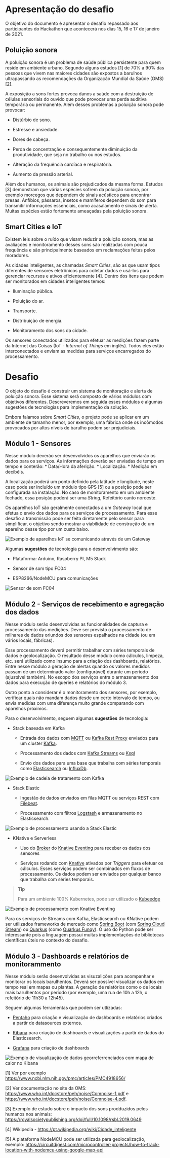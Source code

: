 Apresentação do desafio
=======================

O objetivo do documento é apresentar o desafio repassado aos
participantes do Hackathon que acontecerá nos dias 15, 16 e 17 de
janeiro de 2021.

Poluição sonora
---------------

A poluição sonora é um problema de saúde pública persistente para quem
reside em ambiente urbano. Segundo alguns estudos [1] de 70% a 90% das
pessoas que vivem nas maiores cidades são expostos a barulhos
ultrapassando as recomendações da Organização Mundial da Saúde (OMS)[2].

A exposição a sons fortes provoca danos a saúde com a destruição de
células sensoriais do ouvido que pode provocar uma perda auditiva
temporária ou permanente. Além desses problemas a poluição sonora pode
provocar:

-   Distúrbio de sono.

-   Estresse e ansiedade.

-   Dores de cabeça.

-   Perda de concentração e consequentemente diminuição da
    produtividade, que seja no trabalho ou nos estudos.

-   Alteração da frequência cardíaca e respiratória.

-   Aumento da pressão arterial.

Além dos humanos, os animais são prejudicados da mesma forma. Estudos
[3] demonstram que várias espécies sofrem da poluição sonora, por
exemplo morcegos que dependem de sinais acústicos para encontrar presas.
Anfíbios, pássaros, insetos e mamíferos dependem do som para transmitir
informações essenciais, como acasalamento e sinais de alerta. Muitas
espécies estão fortemente ameaçadas pela poluição sonora.

Smart Cities e IoT
------------------

Existem leis sobre o ruído que visam reduzir a poluição sonora, mas as
avaliações e monitoramento desses sons são realizadas com pouca
frequência e são principalmente baseados em reclamações feitas pelos
moradores.

As cidades inteligentes, as chamadas *Smart Cities*, são as que usam
tipos diferentes de sensores eletrônicos para coletar dados e usá-los
para gerenciar recursos e ativos eficientemente [4]. Dentro dos itens
que podem ser monitorados em cidades inteligentes temos:

-   Iluminação pública.

-   Poluição do ar.

-   Transporte.

-   Distribuição de energia.

-   Monitoramento dos sons da cidade.

Os sensores conectados utilizados para efetuar as medições fazem parte
da Internet das Coisas (IoT - *Internet of Things* em inglês). Todos
eles estão interconectados e enviam as medidas para serviços
encarregados do processamento.

Desafio
=======

O objeto do desafio é construir um sistema de monitoração e alerta de
poluição sonora. Esse sistema será composto de vários módulos com
objetivos diferentes. Descreveremos em seguida esses módulos e algumas
sugestões de tecnologias para implementação da solução.

Embora falamos sobre *Smart Cities*, o projeto pode se aplicar em um
ambiente de tamanho menor, por exemplo, uma fábrica onde os incômodos
provocados por altos níveis de barulho podem ser prejudiciais.

Módulo 1 - Sensores
-------------------

Nesse módulo deverão ser desenvolvidos os aparelhos que enviarão os
dados para os serviços. As informações deverão ser enviadas de tempo em
tempo e conterão: \* Data/Hora da aferição. \* Localização. \* Medição
em decibéis.

A localização poderá um ponto definido pela latitude e longitude, neste
caso pode ser incluído um módulo tipo GPS [5] ou a posição pode ser
configurada na instalação. No caso de monitoramento em um ambiente
fechado, essa posição poderá ser uma *String*, Refeitório canto
noroeste.

Os aparelhos IoT são geralmente conectados a um *Gateway* local que
efetua o envio dos dados para os serviços de processamento. Para esse
desafio a transmissão pode ser feita diretamente pelo sensor para
simplificar, o objetivo sendo mostrar a viabilidade de construção de um
aparelho desse tipo por um custo baixo.

![Exemplo de aparelhos IoT se comunicando através de um
*Gateway*](img/iot-gateway.png)

Algumas **sugestões** de tecnologia para o desenvolvimento são:

-   Plataforma: Arduino, Raspberry PI, M5 Stack

-   Sensor de som tipo FC04

-   ESP8266/NodeMCU para comunicações

![Sensor de som FC04](img/fc04.png)

Módulo 2 - Serviços de recebimento e agregação dos dados
--------------------------------------------------------

Nesse módulo serão desenvolvidas as funcionalidades de captura e
processamento das medições. Deve ser previsto o processamento de
milhares de dados oriundos dos sensores espalhados na cidade (ou em
vários locais, fábricas).

Esse processamento deverá permitir trabalhar com séries temporais de
dados e geolocalização. O resultado desse módulo como cálculos, limpeza,
etc. será utilizado como insumo para a criação dos dashboards,
relatórios. Entre nesse módulo a geração de alertas quando os valores
medidos passam de um determinado valor (configurável) durante um período
(ajustável também). No escopo dos serviços entra o armazenamento dos
dados para execução de queries e relatórios do módulo 3.

Outro ponto a considerar é o monitoramento dos sensores, por exemplo,
verificar quais não mandam dados desde um certo intervalo de tempo, ou
envia medidas com uma diferença muito grande comparando com aparelhos
próximos.

Para o desenvolvimento, seguem algumas **sugestões** de tecnologia:

-   Stack baseada em Kafka

    -   Entrada dos dados com
        [MQTT](https://mosquitto.org/man/mqtt-7.html) ou [Kafka Rest
        Proxy](https://docs.confluent.io/current/kafka-rest/index.html)
        enviados para um cluster [Kafka](https://kafka.apache.org/).

    -   Processamento dos dados com [Kafka
        Streams](https://kafka.apache.org/documentation/streams/) ou
        [Ksql](https://ksqldb.io/)

    -   Envio dos dados para uma base que trabalha com séries temporais
        como [Elasticsearch](https://www.elastic.co/pt/elasticsearch/)
        ou [InfluxDb](https://www.influxdata.com/).

![Exemplo de cadeia de tratamento com
Kafka](img/kafka-asset-tracking.png)

-   Stack Elastic

    -   Ingestão de dados enviados em filas MQTT ou serviços REST com
        [Filebeat](https://www.elastic.co/pt/beats/filebeat).

    -   Processamento com filtros
        [Logstash](https://www.elastic.co/pt/logstash) e armazenamento
        no Elasticsearch.

![Exemplo de processamento usando a Stack Elastic](img/iot-elastic.png)

-   KNative e Serverless

    -   Uso do [Broker](https://knative.dev/docs/eventing/broker/) do
        [Knative Eventing](https://knative.dev/docs/eventing/) para
        receber os dados dos sensores

    -   Serviços rodando com [Knative](https://knative.dev/) ativados
        por *Triggers* para efetuar os cálculos. Esses serviços podem
        ser combinados em fluxos de processamento. Os dados podem ser
        enviados por qualquer banco que trabalha com séries temporais.

> **Tip**
>
> Para um ambiente 100% Kubernetes, pode ser utilizado o
> [Kubeedge](https://kubeedge.io/en/)

![Exemplo de processamento com Knative
Eventing](img/broker-trigger-overview.png)

Para os serviços de Streams com Kafka, Elasticsearch ou KNative podem
ser utilizados frameworks de mercado como [Spring
Boot](https://spring.io/projects/spring-boot) (com [Spring Cloud
Stream](https://docs.spring.io/spring-cloud-stream/docs/3.0.8.RELEASE/reference/html/))
ou [Quarkus](https://quarkus.io/) (como [Quarkus
Funqy](https://quarkus.io/guides/funqy-knative-events)). O uso do Python
pode ser interessante pois a linguagem possui muitas implementações de
bibliotecas científicas úteis no contexto do desafio.

Módulo 3 - Dashboards e relatórios de monitorammento
----------------------------------------------------

Nesse módulo serão desenvolvidas as visuzalições para acompanhar e
monitorar os locais barulhentos. Deverá ser possível visualizar os dados
em tempo real em mapas ou plantas. A geração de relatórios como o de
locais mais barulhentos por período (por exemplo, uma rua de 10h a 12h,
o refeitório de 11h30 a 12h45).

Seguem algumas ferramentas que podem ser utlizadas:

-   [Pentaho](https://www.hitachivantara.com/en-us/products/data-management-analytics/pentaho-business-analytics.html)
    para criação e visualização de dashboards e relatórios criados a
    partir de datasources externos.

-   [Kibana](https://www.elastic.co/pt/kibana) para criação de
    dashboards e visualizações a partir de dados do Elasticsearch.

-   [Grafana](https://grafana.com/) para criação de dashboards

![Exemplo de visualização de dados georreferrenciados com mapa de calor
no Kibana](img/kibana-heatmap21.png)

[1] Ver por exemplo
<https://www.ncbi.nlm.nih.gov/pmc/articles/PMC4918656/>

[2] Ver documentação no site da OMS:
<https://www.who.int/docstore/peh/noise/Comnoise-1.pdf> e
<https://www.who.int/docstore/peh/noise/Comnoise-4.pdf>.

[3] Exemplo de estudo sobre o impacto dos sons prodduzidos pelos humanos
nos animais:
<https://royalsocietypublishing.org/doi/full/10.1098/rsbl.2019.0649>

[4] Wikipedia - <https://pt.wikipedia.org/wiki/Cidade_inteligente>

[5] A plataforma NodeMCU pode ser utilizada para geolocalização,
exemplo:
<https://circuitdigest.com/microcontroller-projects/how-to-track-location-with-nodemcu-using-google-map-api>
